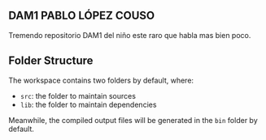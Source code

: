 ## DAM1 PABLO LÓPEZ COUSO
Tremendo repositorio DAM1 del niño este raro que habla mas bien poco.

## Folder Structure

The workspace contains two folders by default, where:

- `src`: the folder to maintain sources
- `lib`: the folder to maintain dependencies

Meanwhile, the compiled output files will be generated in the `bin` folder by default.